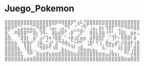 # Juego_Pokemon

⣿⣿⣿⣿⣿⣿⣿⣿⣿⣿⣿⣿⣿⣿⣿⣿⡿⠿⢿⣿⣿⡿⠋⣴⠧⣙⣿⣿⣿⣿⣿⣿⣿⣿⣿⣿⣿⣿⣿⣿⣿⣿⣿
⣿⣿⠿⠛⣉⣥⣤⣤⣬⣉⠻⣿⣿⠋⢩⣤⡄⢀⣤⡙⠫⠀⡈⣀⣘⠻⠁⢠⣤⡀⣶⡆⢻⣿⡟⠉⣙⡛⠻⠿⠿⣿⣿
⣿⡁⠀⠿⣿⣿⣿⠛⠛⣿⡆⢹⠿⠄⠀⣿⣧⣾⡿⠋⠠⡿⠉⢉⡟⠁⠀⣿⣿⣇⣿⣷⠸⢛⢃⡀⢸⣿⣇⠀⣶⡶⢠
⣿⣿⡀⠀⠈⣿⣿⡇⠀⣾⠁⣰⠎⢹⠶⠸⣿⣿⣀⠁⠰⡿⣰⣏⣶⣶⠀⣾⡿⣿⣿⡏⢀⠁⢹⠏⠆⢿⣿⣿⠇⣾
⣿⣿⣷⣷⠀⠘⣿⣿⡞⠁⢸⣿⣄⣉⣼⠃⣼⠙⠻⢿⣦⣉⡒⠛⢋⠀⢨⣿⠃⠫⢸⡀⣿⣶⣤⣾⢃⡞⣿⣾⡟⢰⣿
⣿⣿⣿⣿⣧⠀⠹⣿⣇⢀⠈⠻⠿⠟⠋⠸⠿⠀⣦⣄⡈⠙⠃⢸⣿⣤⣤⣄⣄⡀⠀⠷⠌⢉⡉⠀⠾⡇⣿⣿⢁⣿⣿
⣿⣿⣿⣿⣿⣇⠀⠹⠟⠀⣷⣦⣶⣾⣦⣶⣶⣾⣿⣿⣿⣷⣦⣾⣿⣿⣿⣿⣿⣷⣶⣶⣤⣼⣷⣦⡄⠀⠛⠇⡼⣿⣿
⣿⣿⣿⣿⣿⣿⣦⣶⣶⣿⣿⣿⣿⣿⣿⣿⣿⣿⣿⣿⣿⣿⣿⣿⣿⣿⣿⣿⣿⣿⣿⣿⣿⣿⣿⣿⣿⣿⣶⣶⣿⣿⣿
